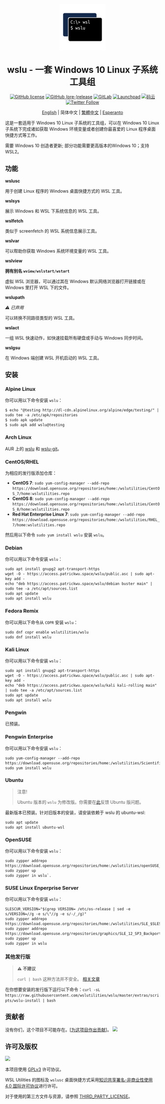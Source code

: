 <div align="center">

<img width="150" height="150" src="extras/icon.png">

# wslu - 一套 Windows 10 Linux 子系统工具组

[![GitHub license](https://img.shields.io/github/license/wslutilities/wslu?style=flat-square&label=许可协议&color=blue&logo=github)](https://github.com/wslutilities/wslu/blob/master/LICENSE)
[![GitHub (pre-)release](https://img.shields.io/github/v/release/wslutilities/wslu?include_prereleases&label=版本&logo=github&style=flat-square)](https://github.com/wslutilities/wslu)
[![GitLab](https://img.shields.io/static/v1?label=gitlab&logo=gitlab&color=E24329&message=已镜像&style=flat-square)](https://gitlab.com/callmepk/wslu)
[![Launchpad](https://img.shields.io/static/v1?label=launchpad&logo=launchpad&color=F8C300&message=已镜像&style=flat-square)](https://launchpad.net/wslu)
[![码云](https://img.shields.io/static/v1?label=码云&color=C71D23&message=已镜像&style=flat-square)](https://gitee.com/mirrors/wslu)
[![Twitter Follow](https://img.shields.io/twitter/follow/wslutilities?style=flat-square&logo=twitter&color=1DA1F2&label=关注)
](https://twitter.com/wslutilities)

[English](README.md) | 简体中文 | [繁體中文](README.hant.md) | [Esperanto](README.eo.md)

</div>

这是一套适用于 Windows 10 Linux 子系统的工具组，可以在 Windows 10 Linux 子系统下完成诸如获取 Windows 环境变量或者创建你最喜爱的 Linux 程序桌面快捷方式等工作。

需要 Windows 10 创造者更新; 部分功能需要更高版本的Windows 10；支持 WSL2。

## 功能

**wslusc**

用于创建 Linux 程序的 Windows 桌面快捷方式的 WSL 工具。

**wslsys**

展示 Windows 和 WSL 下系统信息的 WSL 工具。

**wslfetch**

类似于 screenfetch 的 WSL 系统信息展示工具。

**wslvar**

可以帮助你获取 Windows 系统环境变量的 WSL 工具。

**wslview**

**拥有别名 `wview/wslstart/wstart`**

虚拟 WSL 浏览器，可以通过其在 Windows 默认网络浏览器打开链接或在 Windows 里打开 WSL 下的文件。

**wslupath**

*⚠ 已弃用*

可以转换不同路径类型的 WSL 工具。

**wslact**

一组 WSL 快速动作，如快速挂载所有硬盘或手动与 Windows 同步时间。

**wslgsu**

在 Windows 端创建 WSL 开机启动的 WSL 工具。

## 安装

### Alpine Linux

你可以用以下命令安装 `wslu`：

```
$ echo "@testing http://dl-cdn.alpinelinux.org/alpine/edge/testing/" | sudo tee -a /etc/apk/repositories
$ sudo apk update
$ sudo apk add wslu@testing
```

### Arch Linux

AUR 上的 [wslu](https://aur.archlinux.org/packages/wslu/) 和 [wslu-git](https://aur.archlinux.org/packages/wslu-git/)。

### CentOS/RHEL

为相应的发行版添加仓库：

- **CentOS 7**: `sudo yum-config-manager --add-repo https://download.opensuse.org/repositories/home:/wslutilities/CentOS_7/home:wslutilities.repo`
- **CentOS 8**: `sudo yum-config-manager --add-repo https://download.opensuse.org/repositories/home:/wslutilities/CentOS_8/home:wslutilities.repo`
- **Red Hat Enterprise Linux 7**: `sudo yum-config-manager --add-repo https://download.opensuse.org/repositories/home:/wslutilities/RHEL_7/home:wslutilities.repo`

然后用以下命令 `sudo yum install wslu` 安装 `wslu`。


### Debian

你可以用以下命令安装 `wslu`：

```
sudo apt install gnupg2 apt-transport-https
wget -O - https://access.patrickwu.space/wslu/public.asc | sudo apt-key add -
echo "deb https://access.patrickwu.space/wslu/debian buster main" | sudo tee -a /etc/apt/sources.list
sudo apt update
sudo apt install wslu
```

### Fedora Remix

你可以用以下命令从 `COPR` 安装 `wslu`：

```
sudo dnf copr enable wslutilities/wslu
sudo dnf install wslu
```

### Kali Linux

你可以用以下命令安装 `wslu`：

```
sudo apt install gnupg2 apt-transport-https
wget -O - https://access.patrickwu.space/wslu/public.asc | sudo apt-key add -
echo "deb https://access.patrickwu.space/wslu/kali kali-rolling main" | sudo tee -a /etc/apt/sources.list
sudo apt update
sudo apt install wslu
```

### Pengwin

已预装。

### Pengwin Enterprise

你可以用以下命令安装 `wslu`：

```
sudo yum-config-manager --add-repo https://download.opensuse.org/repositories/home:/wslutilities/ScientificLinux_7/home:wslutilities.repo
sudo yum install wslu
```

### Ubuntu

> 注意!
>
> Ubuntu 版本的 `wslu` 为修改版。你需要在[此](https://bugs.launchpad.net/ubuntu/+source/wslu)反馈 Ubuntu 版问题。

最新版本已预装。针对旧版本的安装，请安装依赖于 wslu 的 ubuntu-wsl:

```
sudo apt update
sudo apt install ubuntu-wsl
```

### OpenSUSE

你可以用以下命令安装 `wslu`：

```
sudo zypper addrepo https://download.opensuse.org/repositories/home:/wslutilities/openSUSE_Leap_15.1/home:wslutilities.repo
sudo zypper up
sudo zypper in wslu`.
```

### SUSE Linux Enperprise Server

你可以用以下命令安装 `wslu`：

```
SLESCUR_VERSION="$(grep VERSION= /etc/os-release | sed -e s/VERSION=//g -e s/\"//g -e s/-/_/g)"
sudo zypper addrepo https://download.opensuse.org/repositories/home:/wslutilities/SLE_$SLESCUR_VERSION/home:wslutilities.repo
sudo zypper addrepo https://download.opensuse.org/repositories/graphics/SLE_12_SP3_Backports/graphics.repo
sudo zypper up
sudo zypper in wslu
```

### 其他发行版

> **⚠ 不建议**
> 
> `curl | bash` 这种方法并不安全。 [相关文章](https://sandstorm.io/news/2015-09-24-is-curl-bash-insecure-pgp-verified-install)

在你想要安装的发行版下运行以下命令：`curl -sL https://raw.githubusercontent.com/wslutilities/wslu/master/extras/scripts/wslu-install | bash`

## 贡献者

没有你们，这个项目不可能存在。[[为这项目作出贡献](CONTRIBUTING.md)]。
<img src="https://opencollective.com/wslu/contributors.svg?width=890&button=false" />

## 许可及版权

<img width="150" src="https://www.gnu.org/graphics/gplv3-with-text-136x68.png">

本项目使用 [GPLv3](LICENSE) 许可协议。

WSL Utilities 的图标及 `wslusc` 桌面快捷方式采用[知识共享署名-非商业性使用 4.0 国际许可协议](http://creativecommons.org/licenses/by-nc/4.0/)进行许可。

对于使用的第三方文件与资源，请参照 [THIRD_PARTY_LICENSE](THIRD_PARTY_LICENSE)。

